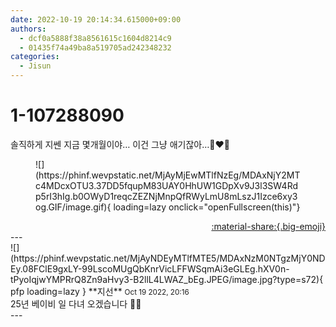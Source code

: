 ```yaml
---
date: 2022-10-19 20:14:34.615000+09:00
authors:
  - dcf0a5888f38a8561615c1604d8214c9
  - 01435f74a49ba8a519705ad242348232
categories:
  - Jisun
---
```


# 1-107288090

<div class="post-container" markdown="1">
<div class="content-container md-sidebar__scrollwrap" markdown="1">

솔직하게 지쎈 지금 몇개월이야… 이건 그냥 애기잖아…🥺❤️💞
<figure markdown="1">
![](https://phinf.wevpstatic.net/MjAyMjEwMTlfNzEg/MDAxNjY2MTc4MDcxOTU3.37DD5fqupM83UAY0HhUW1GDpXv9J3l3SW4Rdp5rI3hIg.b0OWyD1reqcZEZNjMnpQfRWyLmU8mLszJ1Izce6xy3og.GIF/image.gif){ loading=lazy onclick="openFullscreen(this)"}
</figure>


</div>
</div>

<div style="text-align: right;" markdown="1">
<a href="https://weverse.io/fromis9/fanpost/1-107288090" style="text-align: right;">:material-share:{.big-emoji}</a>
</div>
---

<div class="comments-container md-sidebar__scrollwrap" markdown="1">
<div class="comment" markdown="1">
<div class='id-container' markdown="1">
![](https://phinf.wevpstatic.net/MjAyNDEyMTlfMTE5/MDAxNzM0NTgzMjY0NDEy.08FClE9gxLY-99LscoMUgQbKnrVicLFFWSqmAi3eGLEg.hXV0n-tPyoIqjwYMPRrQ8Zn9aHvy3-B2llL4LWAZ_bEg.JPEG/image.jpg?type=s72){ pfp loading=lazy }
**<span class="artist">지선</span>** <small>Oct 19 2022, 20:16</small><br>
</div>
<div class='comment-body' markdown="1">
25년 베이비 일 다녀 오겠습니다 👋🏻
</div>
</div>
</div>
---

